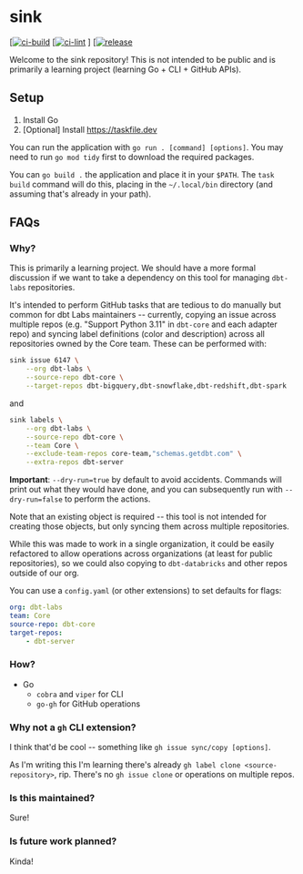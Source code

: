 # sink

[[![ci-build](https://github.com/lostmygithubaccount/sink/workflows/ci-build/badge.svg)](https://github.com/lostmygithubaccount/sink/actions/workflows/ci-build.yaml)
[[![ci-lint](https://github.com/lostmygithubaccount/sink/workflows/ci-lint/badge.svg)](https://github.com/lostmygithubaccount/sink/actions/workflows/ci-lint.yaml)
]
[[![release](https://github.com/lostmygithubaccount/sink/workflows/release/badge.svg)](https://github.com/lostmygithubaccount/sink/actions/workflows/release.yaml)

Welcome to the sink repository! This is not intended to be public and is primarily a learning project (learning Go + CLI + GitHub APIs).

## Setup

1. Install Go
2. [Optional] Install https://taskfile.dev

You can run the application with `go run . [command] [options]`. You may need to run `go mod tidy` first to download the required packages.

You can `go build .` the application and place it in your `$PATH`. The `task build` command will do this, placing in the `~/.local/bin` directory (and assuming that's already in your path).

## FAQs

### Why?

This is primarily a learning project. We should have a more formal discussion if we want to take a dependency on this tool for managing `dbt-labs` repositories.

It's intended to perform GitHub tasks that are tedious to do manually but common for dbt Labs maintainers -- currently, copying an issue across multiple repos (e.g. "Support Python 3.11" in `dbt-core` and each adapter repo) and syncing label definitions (color and description) across all repositories owned by the Core team. These can be performed with:

```bash
sink issue 6147 \
    --org dbt-labs \
    --source-repo dbt-core \
    --target-repos dbt-bigquery,dbt-snowflake,dbt-redshift,dbt-spark
```

and

```bash
sink labels \
    --org dbt-labs \
    --source-repo dbt-core \
    --team Core \
    --exclude-team-repos core-team,"schemas.getdbt.com" \
    --extra-repos dbt-server
```

**Important**: `--dry-run=true` by default to avoid accidents. Commands will print out what they would have done, and you can subsequently run with `--dry-run=false` to perform the actions.

Note that an existing object is required -- this tool is not intended for creating those objects, but only syncing them across multiple repositories.

While this was made to work in a single organization, it could be easily refactored to allow operations across organizations (at least for public repositories), so we could also copying to `dbt-databricks` and other repos outside of our org.

You can use a `config.yaml` (or other extensions) to set defaults for flags:

```yaml
org: dbt-labs
team: Core
source-repo: dbt-core
target-repos:
    - dbt-server
```

### How?

- Go
    - `cobra` and `viper` for CLI
    - `go-gh` for GitHub operations

### Why not a `gh` CLI extension?

I think that'd be cool -- something like `gh issue sync/copy [options]`.

As I'm writing this I'm learning there's already `gh label clone <source-repository>`, rip. There's no `gh issue clone` or operations on multiple repos.

### Is this maintained?

Sure!

### Is future work planned?

Kinda!


